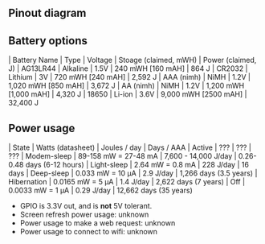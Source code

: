 ## Pinout diagram

## Battery options

| Battery Name | Type     | Voltage | Stoage (claimed, mWH) | Power (claimed, J)
| AG13LR44     | Alkaline | 1.5V    | 240 mWH [160 mAH]     | 864 J
| CR2032       | Lithium  | 3V      | 720 mWH [240 mAH]     | 2,592 J
| AAA (nimh)   | NiMH     | 1.2V    | 1,020 mWH [850 mAH]    | 3,672 J
| AA (nimh)    | NiMH     | 1.2V    | 1,200 mWH [1,000 mAH]  | 4,320 J
| 18650        | Li-ion   | 3.6V    | 9,000 mWH [2500 mAH]   | 32,400 J

## Power usage

| State       | Watts (datasheet) | Joules / day | Days / AAA
| Active      | ???                  | ???                  | ???
| Modem-sleep | 89-158 mW = 27-48 mA | 7,600 - 14,000 J/day | 0.26-0.48 days (6-12 hours)
| Light-sleep | 2.64   mW = 0.8 mA   | 228 J/day         | 16 days
| Deep-sleep  | 0.033  mW = 10 µA    | 2.9 J/day         | 1,266 days (3.5 years)
| Hibernation | 0.0165 mW = 5 µA     | 1.4 J/day         | 2,622 days (7 years)
| Off         | 0.0033 mW = 1 µA     | 0.29 J/day        | 12,662 days (35 years)

- GPIO is 3.3V out, and is **not** 5V tolerant.
- Screen refresh power usage: unknown
- Power usage to make a web request: unknown
- Power usage to connect to wifi: unknown
